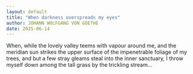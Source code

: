 ```yaml
---
layout: default
title: "When darkness overspreads my eyes"
author: JOHANN WOLFGANG VON GOETHE
date: 2025-06-14
---
```


When, while the lovely valley teems with vapour around me, and the meridian sun strikes the upper surface of the impenetrable foliage of my trees, and but a few stray gleams steal into the inner sanctuary, I throw myself down among the tall grass by the trickling stream...
